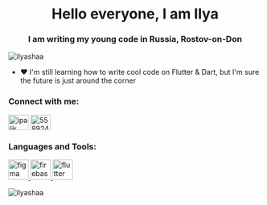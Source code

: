 <h1 align="center">Hello everyone, I am Ilya</h1>
<h3 align="center">I am writing my young code in Russia, Rostov-on-Don</h3>

<p align="left"> <img src="https://komarev.com/ghpvc/?username=ilyashaa&label=Profile%20views&color=0e75b6&style=flat" alt="ilyashaa" /> </p>

- ❤️ I'm still learning how to write cool code on Flutter & Dart, but I'm sure the future is just around the corner


<h3 align="left">Connect with me:</h3>
<p align="left">
<a href="https://instagram.com/ipalik" target="blank"><img align="center" src="https://raw.githubusercontent.com/rahuldkjain/github-profile-readme-generator/master/src/images/icons/Social/instagram.svg" alt="ipalik" height="30" width="40" /></a>
<a href="https://discord.gg/558924961952169984" target="blank"><img align="center" src="https://raw.githubusercontent.com/rahuldkjain/github-profile-readme-generator/master/src/images/icons/Social/discord.svg" alt="558924961952169984" height="30" width="40" /></a>
</p>

<h3 align="left">Languages and Tools:</h3>
<p align="left"> <a href="https://www.figma.com/" target="_blank" rel="noreferrer"> <img src="https://www.vectorlogo.zone/logos/figma/figma-icon.svg" alt="figma" width="40" height="40"/> </a> <a href="https://firebase.google.com/" target="_blank" rel="noreferrer"> <img src="https://www.vectorlogo.zone/logos/firebase/firebase-icon.svg" alt="firebase" width="40" height="40"/> </a> <a href="https://flutter.dev" target="_blank" rel="noreferrer"> <img src="https://www.vectorlogo.zone/logos/flutterio/flutterio-icon.svg" alt="flutter" width="40" height="40"/> </a> </p>

<p><img align="center" src="https://github-readme-streak-stats.herokuapp.com/?user=ilyashaa&" alt="ilyashaa" /></p>
